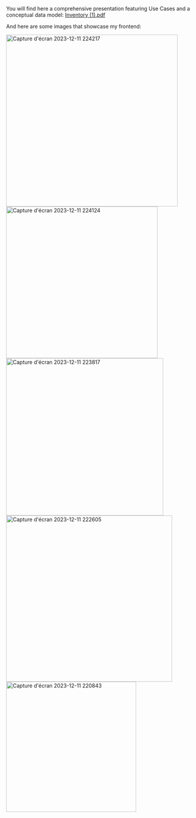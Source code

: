 You will find here a comprehensive presentation featuring Use Cases and a conceptual data model: [Inventory (1).pdf](https://github.com/HindEL3/Inventory-Laravel-Angular/files/13641771/Inventory.1.pdf)

And here are some images that showcase my frontend:

<img width="463" alt="Capture d'écran 2023-12-11 224217" src="https://github.com/HindEL3/Inventory-Laravel-Angular/assets/153544537/30ad0575-90a6-4e8a-a6e0-3ecf290c1df8">
<img width="409" alt="Capture d'écran 2023-12-11 224124" src="https://github.com/HindEL3/Inventory-Laravel-Angular/assets/153544537/dee3115b-2854-427e-a026-91f0075d86cd">
<img width="424" alt="Capture d'écran 2023-12-11 223817" src="https://github.com/HindEL3/Inventory-Laravel-Angular/assets/153544537/10b25864-d33e-497a-9f2a-5f6440c910c6">
<img width="448" alt="Capture d'écran 2023-12-11 222605" src="https://github.com/HindEL3/Inventory-Laravel-Angular/assets/153544537/7ecdda0c-8e8e-4953-89b9-9dd3f6cc6d1b">
<img width="351" alt="Capture d'écran 2023-12-11 220843" src="https://github.com/HindEL3/Inventory-Laravel-Angular/assets/153544537/ba8cd070-df3a-44fb-8e5f-81f5a7e9b30a">
